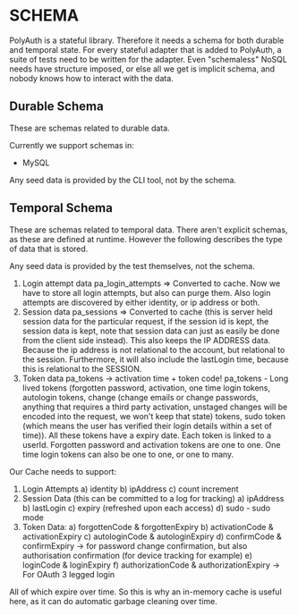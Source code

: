 SCHEMA
======

PolyAuth is a stateful library. Therefore it needs a schema for both durable and temporal state. For every stateful adapter that is added to PolyAuth, a suite of tests need to be written for the adapter. Even "schemaless" NoSQL needs have structure imposed, or else all we get is implicit schema, and nobody knows how to interact with the data.

Durable Schema
--------------

These are schemas related to durable data.

Currently we support schemas in:

* MySQL

Any seed data is provided by the CLI tool, not by the schema.

Temporal Schema
---------------

These are schemas related to temporal data. There aren't explicit schemas, as these are defined at runtime. However the following describes the type of data that is stored.

Any seed data is provided by the test themselves, not the schema.

1. Login attempt data
pa_login_attempts => Converted to cache. Now we have to store all login attempts, but also can purge them. Also login attempts are discovered by either identity, or ip address or both. 
2. Session data
pa_sessions => Converted to cache (this is server held session data for the particular request, if the session id is kept, the session data is kept, note that session data can just as easily be done from the client side instead). This also keeps the IP ADDRESS data. Because the ip address is not relational to the account, but relational to the session. Furthermore, it will also include the lastLogin time, because this is relational to the SESSION.
3. Token data
pa_tokens -> activation time + token code!
pa_tokens - Long lived tokens (forgotten password, activation, one time login tokens, autologin tokens, change (change emails or change passwords, anything that requires a third party activation, unstaged changes will be encoded into the request, we won't keep that state) tokens, sudo token (which means the user has verified their login details within a set of time)). All these tokens have a expiry date. Each token is linked to a userId. Forgotten password and activation tokens are one to one. One time login tokens can also be one to one, or one to many.

Our Cache needs to support:

1. Login Attempts
    a) identity
    b) ipAddress
    c) count increment
2. Session Data (this can be committed to a log for tracking)
    a) ipAddress
    b) lastLogin
    c) expiry (refreshed upon each access)
    d) sudo - sudo mode
3. Token Data:
    a) forgottenCode & forgottenExpiry
    b) activationCode & activationExpiry
    c) autologinCode & autologinExpiry
    d) confirmCode & confirmExpiry -> for password change confirmation, but also authorisation confirmation (for device tracking for example)
    e) loginCode & loginExpiry
    f) authorizationCode & authorizationExpiry -> For OAuth 3 legged login

All of which expire over time. So this is why an in-memory cache is useful here, as it can do automatic garbage cleaning over time.